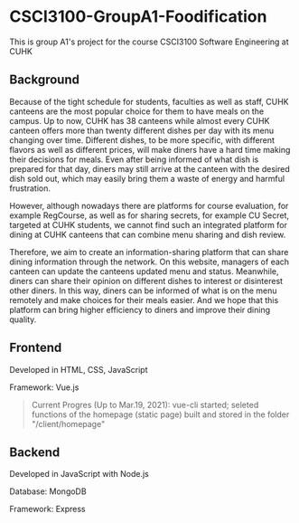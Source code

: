# CSCI3100-GroupA1-Foodification

This is group A1's project for the course CSCI3100 Software Engineering at CUHK

## Background

Because of the tight schedule for students, faculties as well as staff, CUHK canteens are the most popular choice for them to have meals on the campus. Up to now, CUHK has 38 canteens while almost every CUHK canteen offers more than twenty different dishes per day with its menu changing over time. Different dishes, to be more specific, with different flavors as well as different prices, will make diners have a hard time making their decisions for meals. Even after being informed of what dish is prepared for that day, diners may still arrive at the canteen with the desired dish sold out, which may easily bring them a waste of energy and harmful frustration.

However, although nowadays there are platforms for course evaluation, for example RegCourse, as well as for sharing secrets, for example CU Secret, targeted at CUHK students, we cannot find such an integrated platform for dining at CUHK canteens that can combine menu sharing and dish review.

Therefore, we aim to create an information-sharing platform that can share dining information through the network. On this website, managers of each canteen can update the canteens updated menu and status. Meanwhile, diners can share their opinion on different dishes to interest or disinterest other diners. In this way, diners can be informed of what is on the menu remotely and make choices for their meals easier. And we hope that this platform can bring higher efficiency to diners and improve their dining quality.

## Frontend

Developed in HTML, CSS, JavaScript

Framework: Vue.js

> Current Progres (Up to Mar.19, 2021): vue-cli started; seleted functions of the homepage (static page) built and stored in the folder "/client/homepage"

## Backend

Developed in JavaScript with Node.js

Database: MongoDB

Framework: Express
